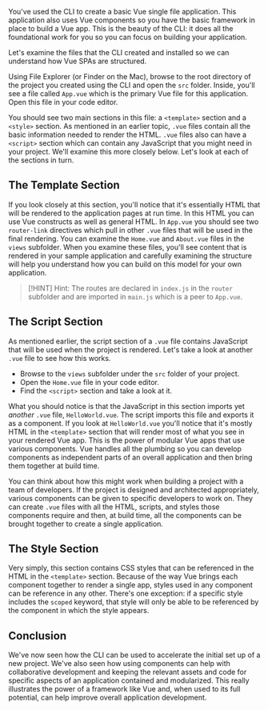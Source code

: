 You've used the CLI to create a basic Vue single file application. This application also uses Vue components so you have the basic framework in place to build a Vue app. This is the beauty of the CLI: it does all the foundational work for you so you can focus on building your application. 

Let's examine the files that the CLI created and installed so we can understand how Vue SPAs are structured.

Using File Explorer (or Finder on the Mac), browse to the root directory of the project you created using the CLI and open the ```src``` folder. Inside, you'll see a file called ```App.vue``` which is the primary Vue file for this application. Open this file in your code editor.

You should see two main sections in this file: a ```<template>``` section and a ```<style>``` section. As mentioned in an earlier topic, ```.vue``` files contain all the basic information needed to render the HTML. ```.vue``` files also can have a ```<script>``` section which can contain any JavaScript that you might need in your project. We'll examine this more closely below. Let's look at each of the sections in turn.

## The Template Section
If you look closely at this section, you'll notice that it's essentially HTML that will be rendered to the application pages at run time. In this HTML you can use Vue constructs as well as general HTML. In ```App.vue``` you should see two ```router-link``` directives which pull in other ```.vue``` files that will be used in the final rendering. You can examine the ```Home.vue``` and ```About.vue``` files in the ```views``` subfolder. When you examine these files, you'll see content that is rendered in your sample application and carefully examining the structure will help you understand how you can build on this model for your own application.

>[!HINT]
>Hint: The routes are declared in ```index.js``` in the ```router``` subfolder and are imported in ```main.js``` which is a peer to ```App.vue```.

## The Script Section
As mentioned earlier, the script section of a ```.vue``` file contains JavaScript that will be used when the project is rendered. Let's take a look at another ```.vue``` file to see how this works. 

- Browse to the ```views``` subfolder under the ```src``` folder of your project.
- Open the ```Home.vue``` file in your code editor.
- Find the ```<script>``` section and take a look at it.

What you should notice is that the JavaScript in this section imports yet *another* ```.vue``` file, ```HelloWorld.vue```. The script imports this file and exports it as a component. If you look at ```HelloWorld.vue``` you'll notice that it's mostly HTML in the ```<template>``` section that will render most of what you see in your rendered Vue app. This is the power of modular Vue apps that use various components. Vue handles all the plumbing so you can develop components as independent parts of an overall application and then bring them together at build time.

You can think about how this might work when building a project with a team of developers. If the project is designed and architected appropriately, various components can be given to specific developers to work on. They can create ```.vue``` files with all the HTML, scripts, and styles those components require and then, at build time, all the components can be brought together to create a single application.

## The Style Section
Very simply, this section contains CSS styles that can be referenced in the HTML in the ```<template>``` section. Because of the way Vue brings each component together to render a single app, styles used in any component can be reference in any other. There's one exception: if a specific style includes the ```scoped``` keyword, that style will only be able to be referenced by the component in which the style appears.

## Conclusion

We've now seen how the CLI can be used to accelerate the initial set up of a new project. We've also seen how using components can help with collaborative development and keeping the relevant assets and code for specific aspects of an application contained and modularized. This really illustrates the power of a framework like Vue and, when used to its full potential, can help improve overall application development.